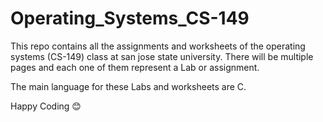 # Operating_Systems_CS-149

This repo contains all the assignments and worksheets of the operating systems (CS-149) class at san jose state university.
There will be multiple pages and each one of them represent a Lab or assignment. 

The main language for these Labs and worksheets are C.

Happy Coding 😊
